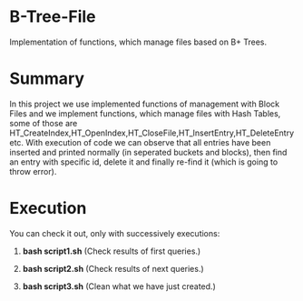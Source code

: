 # B-Tree-File
Implementation of functions, which manage files based on B+ Trees.

# Summary
In this project we use implemented functions of management with Block Files and we implement functions, which manage files with Hash Tables, some of those are HT_CreateIndex,HT_OpenIndex,HT_CloseFile,HΤ_InsertEntry,HT_DeleteEntry etc. With execution of code we can observe that all entries have been inserted and printed normally (in seperated buckets and blocks), then find an entry with specific id, delete it and finally re-find it (which is going to throw error).

# Execution 
You can check it out, only with successively executions:
1) **bash script1.sh**  (Check results of first queries.)

2) **bash script2.sh**  (Check results of next queries.)

3) **bash script3.sh**  (Clean what we have just created.)
